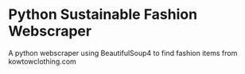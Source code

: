 # Python Sustainable Fashion Webscraper
A python webscraper using BeautifulSoup4 to find fashion items from kowtowclothing.com
